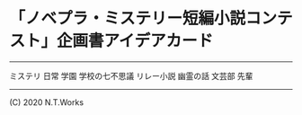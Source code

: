 # 「ノベプラ・ミステリー短編小説コンテスト」企画書アイデアカード

---

ミステリ
日常
学園
学校の七不思議
リレー小説
幽霊の話
文芸部
先輩

---
(C) 2020 N.T.Works
